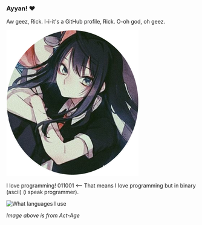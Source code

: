 ### Ayyan! ♥

Aw geez, Rick. I-i-it's a GitHub profile, Rick. O-oh god, oh geez.

![Kei](https://github.com/yozscore/yozscore/blob/main/images/keiactage.png)

I love programming! 011001 <-- That means I love programming but in binary (ascii) (i speak programmer).

![What languages I use](https://github-readme-stats.vercel.app/api/top-langs/?username=yozscore&layout=compact&theme=dracula&count_private=true)

*Image above is from Act-Age*
